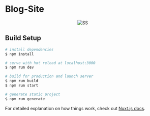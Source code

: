 # Blog-Site

<p align="center">
  <img src="https://i.ibb.co/ZVdW9yb/Screenshot-2020-10-22-153426.png" alt="SS">
</p>

## Build Setup

```bash
# install dependencies
$ npm install

# serve with hot reload at localhost:3000
$ npm run dev

# build for production and launch server
$ npm run build
$ npm run start

# generate static project
$ npm run generate
```

For detailed explanation on how things work, check out [Nuxt.js docs](https://nuxtjs.org).

